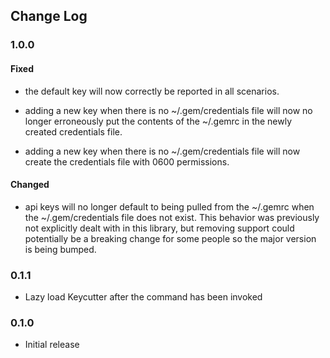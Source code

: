 ## Change Log

### 1.0.0

#### Fixed

* the default key will now correctly be reported in all scenarios.

* adding a new key when there is no ~/.gem/credentials file will now no
longer erroneously put the contents of the ~/.gemrc in the newly created
credentials file.

* adding a new key when there is no ~/.gem/credentials file will now create
the credentials file with 0600 permissions.

#### Changed

* api keys will no longer default to being pulled from the ~/.gemrc when the
~/.gem/credentials file does not exist. This behavior was previously not
explicitly dealt with in this library, but removing support could potentially
be a breaking change for some people so the major version is being bumped.

### 0.1.1

* Lazy load Keycutter after the command has been invoked

### 0.1.0

* Initial release
